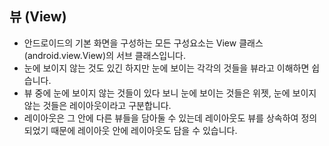 ## 뷰 (View)

- 안드로이드의 기본 화면을 구성하는 모든 구성요소는 View 클래스(android.view.View)의 서브 클래스입니다.
- 눈에 보이지 않는 것도 있긴 하지만 눈에 보이는 각각의 것들을 뷰라고 이해하면 쉽습니다.
- 뷰 중에 눈에 보이지 않는 것들이 있다 보니 눈에 보이는 것들은 위젯, 눈에 보이지 않는 것들은 레이아웃이라고 구분합니다.
- 레이아웃은 그 안에 다른 뷰들을 담아둘 수 있는데 레이아웃도 뷰를 상속하여 정의되었기 때문에 레이아웃 안에 레이아웃도 담을 수 있습니다.
